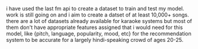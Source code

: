 i have used the last fm api to create a dataset to train and test my model. work is still going on and i aim to create a datset of at least 10,000+ songs. there are a lot of datasets already available for karaoke systems but most of them don't have appropriate features assigned that i would need for this model, like {pitch, language, popularity, mood, etc} for the recommendation system to be accurate for a largely hindi-speaking crowd of ages 20-25. 

